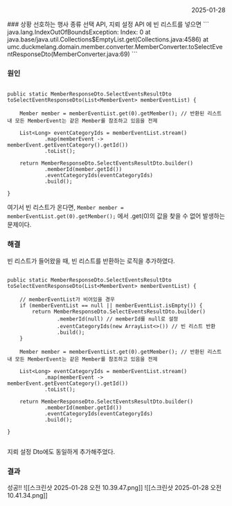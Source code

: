<p align="right">2025-01-28</p>
### 상황
선호하는 행사 종류 선택 API, 지뢰 설정 API 에 빈 리스트를 넣으면
```
java.lang.IndexOutOfBoundsException: Index: 0
	at java.base/java.util.Collections$EmptyList.get(Collections.java:4586)
	at umc.duckmelang.domain.member.converter.MemberConverter.toSelectEventResponseDto(MemberConverter.java:69)
```


### 원인
```
  
public static MemberResponseDto.SelectEventsResultDto toSelectEventResponseDto(List<MemberEvent> memberEventList) {  
  
    Member member = memberEventList.get(0).getMember(); // 반환된 리스트 내 모든 MemberEvent는 같은 Member를 참조하고 있음을 전제  
  
    List<Long> eventCategoryIds = memberEventList.stream()  
            .map(memberEvent -> memberEvent.getEventCategory().getId())  
            .toList();  
  
    return MemberResponseDto.SelectEventsResultDto.builder()  
            .memberId(member.getId())  
            .eventCategoryIds(eventCategoryIds)  
            .build();  
  
}
```
여기서 빈 리스트가 온다면, `Member member = memberEventList.get(0).getMember();` 에서 .get(0)의 값을 찾을 수 없어 발생하는 문제이다.

### 해결
빈 리스트가 들어왔을 때, 빈 리스트를 반환하는 로직을 추가하였다.

```
  
public static MemberResponseDto.SelectEventsResultDto toSelectEventResponseDto(List<MemberEvent> memberEventList) {

	// memberEventList가 비어있을 경우  
	if (memberEventList == null || memberEventList.isEmpty()) {  
	    return MemberResponseDto.SelectEventsResultDto.builder()  
	            .memberId(null) // memberId를 null로 설정  
	            .eventCategoryIds(new ArrayList<>()) // 빈 리스트 반환  
	            .build();  
	}
  
    Member member = memberEventList.get(0).getMember(); // 반환된 리스트 내 모든 MemberEvent는 같은 Member를 참조하고 있음을 전제  
  
    List<Long> eventCategoryIds = memberEventList.stream()  
            .map(memberEvent -> memberEvent.getEventCategory().getId())  
            .toList();  
  
    return MemberResponseDto.SelectEventsResultDto.builder()  
            .memberId(member.getId())  
            .eventCategoryIds(eventCategoryIds)  
            .build();  
  
}
	
```
지뢰 설정 Dto에도 동일하게 추가해주었다.

### 결과
성공!!
![[스크린샷 2025-01-28 오전 10.39.47.png]]
![[스크린샷 2025-01-28 오전 10.41.34.png]]
